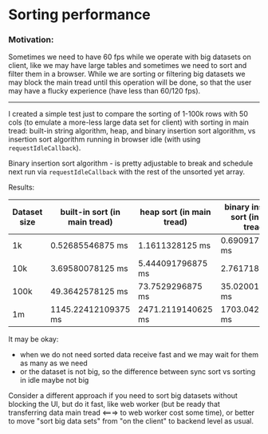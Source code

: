 # Sorting performance

### Motivation: 
Sometimes we need to have 60 fps while we operate with big datasets on client, like we may have large tables and sometimes we need to sort and filter them in a browser. While we are sorting or filtering big datasets we may block the main tread until this operation will be done, so that the user may have a flucky experience (have less than 60/120 fps). 

-----

I created a simple test just to compare the sorting of 1-100k rows with 50 cols (to emulate a more-less large data set for client) with sorting in main tread: built-in string algorithm, heap, and binary insertion sort algorithm, vs insertion sort algorithm running in browser idle (with using `requestIdleCallback`). 

Binary insertion sort algorithm - is pretty adjustable to break and schedule next run via `requestIdleCallback` with the rest of the unsorted yet array. 

Results: 

| Dataset size  | built-in sort (in main tread) | heap sort (in main tread) | binary insertion sort (in main tread) | binary insertion sort (in idle using `requestIdleCallback`) | 
| ------------- | ------------- | ------------- | ------------- | ------------- | 
| 1k  | 0.52685546875 ms  |  1.1611328125 ms  |  0.69091796875 ms  |  5.6328125 ms  | 
| 10k  | 3.69580078125 ms  |  5.444091796875 ms  |  2.76171875 ms  |  41.531982421875 ms  | 
| 100k  | 49.3642578125 ms  | 73.7529296875 ms | 35.02001953125 ms | 477.573974609375 ms |
| 1m  | 1145.22412109375 ms  | 2471.2119140625 ms | 1703.04296875 ms | 5564.070068359375 ms |

It may be okay: 
- when we do not need sorted data receive fast and we may wait for them as many as we need
- or the dataset is not big, so the difference between sync sort vs sorting in idle maybe not big

Consider a different approach if you need to sort big datasets without blocking the UI, but do it fast, like web worker (but be ready that transferring data main tread <===> to web worker cost some time), or better to move "sort big data sets" from "on the client" to backend level as usual. 

